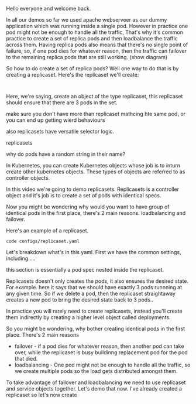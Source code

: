 Hello everyone and welcome back. 

In all our demos so far we used apache webserveer as our dummy application which was running inside a single pod. However in practice one pod might not be enough to handle all the traffic, That's why it's common practice to create a set of replica pods and then loadbalance the traffic across them. Having replica pods also means that there's no single point of failure, so, if one pod dies for whatever reason, then the traffic can failover to the remaining replica pods that are still working. (show diagram)

So how to do create a set of replica pods? Well one way to do that is by creating a replicaset. Here's the replicaset we'll create:

```


```

Here, we're saying, create an object of the type replicaset, this replicaset should ensure that there are 3 pods in the set.








make sure you don't have more than replicaset mathcing hte same pod, or you can end up getting wierd behaviours

also replicasets have versatile selector logic. 

replicasets

why do pods have a random string in their name? 


In Kubernetes, you can create Kubernetes objects whose job is to inturn create other kubernetes objects. These types of objects are referred to as controller objects. 

In this video we're going to demo replicasets. Replicasets is a controller object and it's job is to create a set of pods with identical specs.

Now you might be wondering why would you want to have group of identical pods in the first place, there's 2 main reasons. loadbalancing and failover. 

Here's an example of a replicaset. 

```
code configs/replicaset.yaml
```

Let's breakdown what's in this yaml. First we have the common settings, including.....

this section is essentially a pod spec nested inside the replicaset. 



Replicasets doesn't only creates the pods, it also ensures the desired state. For example. here it says that we should have exactly 3 pods runnning at any given time. So if we delete a pod, then the replicaset straightaway creates a new pod to bring the desired state back to 3 pods.. 


In practice you will rarely need to create replicasets, instead you'll create them indirectly by creating a higher level object called deployments. 


So you might be wondering, why bother creating identical pods in the first place. There's 2 main reasons

- failover - if a pod dies for whatever reason, then another pod can take over, while the replicaset is busy buildinng replacement pod for the pod that died.  
- loadbalancing - One pod might not be enough to handle all the traffic, so we create multiple pods so the load gets distributed amongst them. 
 

To take advantage of failover and loadbalancing we need to use replicaset and service objects together. Let's demo that now. I've already created a replicaset so let's now create 

